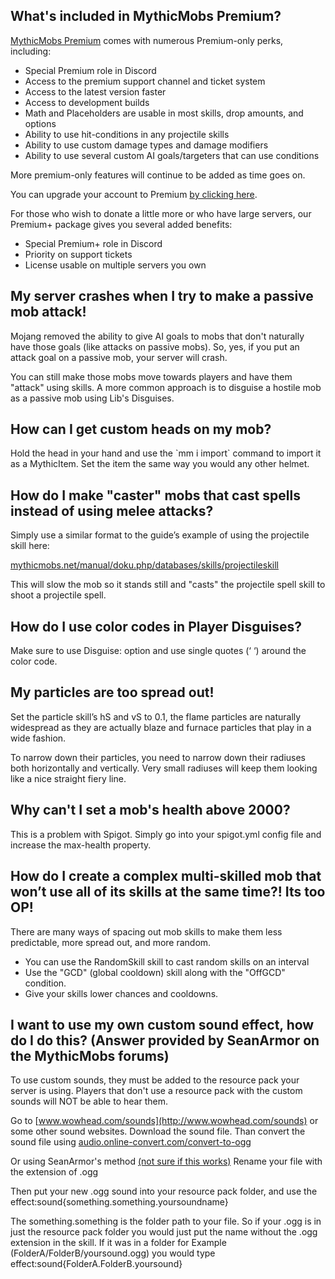 What's included in MythicMobs Premium?
--------------------------------------

[MythicMobs
Premium](http://www.mythicmobs.net/index.php?account/upgrades) comes
with numerous Premium-only perks, including:

-   Special Premium role in Discord
-   Access to the premium support channel and ticket system
-   Access to the latest version faster
-   Access to development builds
-   Math and Placeholders are usable in most skills, drop amounts, and
    options
-   Ability to use hit-conditions in any projectile skills
-   Ability to use custom damage types and damage modifiers
-   Ability to use several custom AI goals/targeters that can use
    conditions

More premium-only features will continue to be added as time goes on.

You can upgrade your account to Premium [by clicking
here](http://www.mythicmobs.net/index.php?account/upgrades).

For those who wish to donate a little more or who have large servers,
our Premium+ package gives you several added benefits:

-   Special Premium+ role in Discord
-   Priority on support tickets
-   License usable on multiple servers you own

My server crashes when I try to make a passive mob attack!
----------------------------------------------------------

Mojang removed the ability to give AI goals to mobs that don't naturally
have those goals (like attacks on passive mobs). So, yes, if you put an
attack goal on a passive mob, your server will crash.

You can still make those mobs move towards players and have them
"attack" using skills. A more common approach is to disguise a hostile
mob as a passive mob using Lib's Disguises.

How can I get custom heads on my mob?
-------------------------------------

Hold the head in your hand and use the \`mm i import\` command to import
it as a MythicItem. Set the item the same way you would any other
helmet.

How do I make "caster" mobs that cast spells instead of using melee attacks?
----------------------------------------------------------------------------

Simply use a similar format to the guide’s example of using the
projectile skill here:

[mythicmobs.net/manual/doku.php/databases/skills/projectileskill](/databases/skills/projectileskill)

This will slow the mob so it stands still and "casts" the projectile
spell skill to shoot a projectile spell.

How do I use color codes in Player Disguises?
---------------------------------------------

Make sure to use Disguise: option and use single quotes (‘ ‘) around the
color code.

My particles are too spread out!
--------------------------------

Set the particle skill’s hS and vS to 0.1, the flame particles are
naturally widespread as they are actually blaze and furnace particles
that play in a wide fashion.

To narrow down their particles, you need to narrow down their radiuses
both horizontally and vertically. Very small radiuses will keep them
looking like a nice straight fiery line.

Why can't I set a mob's health above 2000?
------------------------------------------

This is a problem with Spigot. Simply go into your spigot.yml config
file and increase the max-health property.

How do I create a complex multi-skilled mob that won’t use all of its skills at the same time?! Its too OP!
-----------------------------------------------------------------------------------------------------------

There are many ways of spacing out mob skills to make them less
predictable, more spread out, and more random.

-   You can use the RandomSkill skill to cast random skills on an
    interval
-   Use the "GCD" (global cooldown) skill along with the "OffGCD"
    condition.
-   Give your skills lower chances and cooldowns.

I want to use my own custom sound effect, how do I do this? (Answer provided by SeanArmor on the MythicMobs forums)
-------------------------------------------------------------------------------------------------------------------

To use custom sounds, they must be added to the resource pack your
server is using. Players that don't use a resource pack with the custom
sounds will NOT be able to hear them.

Go to [www.wowhead.com/sounds](http://www.wowhead.com/sounds) or some
other sound websites. Download the sound file. Than convert the sound
file using
[audio.online-convert.com/convert-to-ogg](http://audio.online-convert.com/convert-to-ogg)

Or using SeanArmor's method <u>(not sure if this works)</u> Rename your
file with the extension of .ogg

Then put your new .ogg sound into your resource pack folder, and use the
effect:sound{something.something.yoursoundname}

The something.something is the folder path to your file. So if your .ogg
is in just the resource pack folder you would just put the name without
the .ogg extension in the skill. If it was in a folder for Example
(FolderA/FolderB/yoursound.ogg) you would type
effect:sound{FolderA.FolderB.yoursound}
